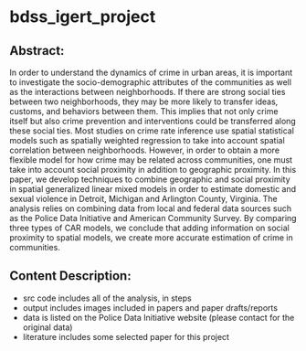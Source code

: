 # bdss_igert_project

## Abstract: 
In order to understand the dynamics of crime in urban areas, it is
important to investigate the socio-demographic attributes of the
communities as well as the interactions between neighborhoods. If
there are strong social ties between two neighborhoods, they may
be more likely to transfer ideas, customs, and behaviors between
them. This implies that not only crime itself but also crime prevention
and interventions could be transferred along these social ties.
Most studies on crime rate inference use spatial statistical models
such as spatially weighted regression to take into account spatial
correlation between neighborhoods. However, in order to obtain a
more flexible model for how crime may be related across communities,
one must take into account social proximity in addition to
geographic proximity. In this paper, we develop techniques to combine
geographic and social proximity in spatial generalized linear
mixed models in order to estimate domestic and sexual violence
in Detroit, Michigan and Arlington County, Virginia. The analysis
relies on combining data from local and federal data sources such
as the Police Data Initiative and American Community Survey. By
comparing three types of CAR models, we conclude that adding
information on social proximity to spatial models, we create more
accurate estimation of crime in communities.

## Content Description:
* src code includes all of the analysis, in steps
* output includes images included in papers and paper drafts/reports
* data is listed on the Police Data Initiative website (please contact for the original data)
* literature includes some selected paper for this project
